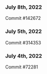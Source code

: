 ### July 8th, 2022

Commit #142672

### July 5th, 2022

Commit #314353


### July 4th, 2022

Commit #72281
